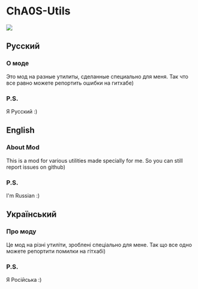 # ChA0S-Utils
![](https://img.shields.io/badge/|-Download-blue?style=flat-square&logo=v&link=https://github.com/ChA0S-f4me/ChA0S-Utils/releases)
## Русский
### О моде
Это мод на разные утилиты, сделанные специально для меня. Так что все равно можете репортить ошибки на гитхабе)
### P.S.
Я Русский :)

## English
### About Mod
This is a mod for various utilities made specially for me. So you can still report issues on github)
### P.S.
I'm Russian :)

## Український
### Про моду
Це мод на різні утиліти, зроблені спеціально для мене. Так що все одно можете репортити помилки на гітхабі)
### P.S.
Я Російська :)
